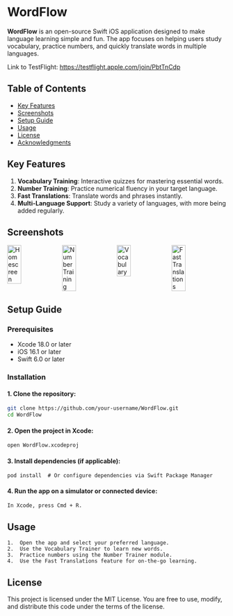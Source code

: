 # WordFlow

**WordFlow** is an open-source Swift iOS application designed to make language learning simple and fun. The app focuses on helping users study vocabulary, practice numbers, and quickly translate words in multiple languages.

Link to TestFlight: https://testflight.apple.com/join/PbtTnCdp

## Table of Contents
- [Key Features](#key-features)
- [Screenshots](#screenshots)
- [Setup Guide](#setup-guide)
- [Usage](#usage)
- [License](#license)
- [Acknowledgments](#acknowledgments)

## Key Features
1. **Vocabulary Training**: Interactive quizzes for mastering essential words.
2. **Number Training**: Practice numerical fluency in your target language.
3. **Fast Translations**: Translate words and phrases instantly.
4. **Multi-Language Support**: Study a variety of languages, with more being added regularly.

## Screenshots

<div style="display: flex; justify-content: space-between;">

<img src="https://github.com/user-attachments/assets/1067fb70-f0f0-4f4f-9cae-f6bc1b423a4e" alt="Homescreen" width="25%" />
<img src="https://github.com/user-attachments/assets/856981f5-0a9c-4ca3-b828-ec469ad8eb6a" alt="Number Training" width="25%" />
<img src="https://github.com/user-attachments/assets/4a9a08e5-b0ae-462d-82e0-9ea414c61827" alt="Vocabulary" width="25%" />
<img src="https://github.com/user-attachments/assets/420665a6-d9aa-4a4a-b1e6-70c3fc44ed56" alt="Fast Translations" width="25%" />
</div>


## Setup Guide

### Prerequisites
- Xcode 18.0 or later
- iOS 16.1 or later
- Swift 6.0 or later

### Installation
#### 1. Clone the repository:
   ```bash
   git clone https://github.com/your-username/WordFlow.git
   cd WordFlow
   ```
#### 2. Open the project in Xcode:
   ```bash
   open WordFlow.xcodeproj
   ```
#### 3. Install dependencies (if applicable):
   ```
   pod install  # Or configure dependencies via Swift Package Manager
   ```
#### 4. Run the app on a simulator or connected device:
   ```
   In Xcode, press Cmd + R.
   ```

## Usage
	1.	Open the app and select your preferred language.
	2.	Use the Vocabulary Trainer to learn new words.
	3.	Practice numbers using the Number Trainer module.
	4.	Use the Fast Translations feature for on-the-go learning.

 ## License
 This project is licensed under the MIT License. You are free to use, modify, and distribute this code under the terms of the license.

